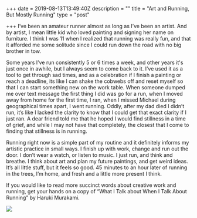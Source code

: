 +++
date = 2019-08-13T13:49:40Z
description = ""
title = "Art and Running, But Mostly Running"
type = "post"

+++
I’ve been an amateur runner almost as long as I’ve been an artist. And by artist, I mean little kid who loved painting and signing her name on furniture. I think I was 11 when I realized that running was really fun, and that it afforded me some solitude since I could run down the road with no big brother in tow.

Some years I’ve run consistently 5 or 6 times a week, and other years it's just once in awhile, but I always seem to come back to it. I’ve used it as a tool to get through sad times, and as a celebration if I finish a painting or reach a deadline, its like I can shake the cobwebs off and reset myself so that I can start something new on the work table. When someone dumped me over text message the first thing I did was go for a run, when I moved away from home for the first time, I ran, when I missed Michael during geographical times apart, I went running. Oddly, after my dad died I didn’t run, it’s like I lacked the clarity to know that I could get that exact clarity if I just ran. A dear friend told me that he hoped I would find stillness in a time of grief, and while I may not have that completely, the closest that I come to finding that stillness is in running.

Running right now is a simple part of my routine and it definitely informs my artistic practice in small ways. I finish up with work, change and run out the door. I don’t wear a watch, or listen to music. I just run, and think and breathe. I think about art and plan my future paintings, and get weird ideas. It’s all little stuff, but it feels so good. 45 minutes to an hour later of running in the trees, I’m home, and fresh and a little more present I think.

If you would like to read more succinct words about creative work and running, get your hands on a copy of “What I Talk about When I Talk About Running” by Haruki Murakami.

![](/uploads/35155918_263552634204389_3301475222233808896_n(1).jpg)